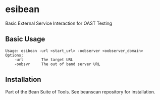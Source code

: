 # esibean
Basic External Service Interaction for OAST Testing

## Basic Usage

```
Usage: esibean -url <start_url> -oobserver <oobserver_domain> 
Options:
	-url		The target URL 
	-oobsvr		The out of band server URL

```
## Installation
Part of the Bean Suite of Tools. See beanscan repository for installation.
